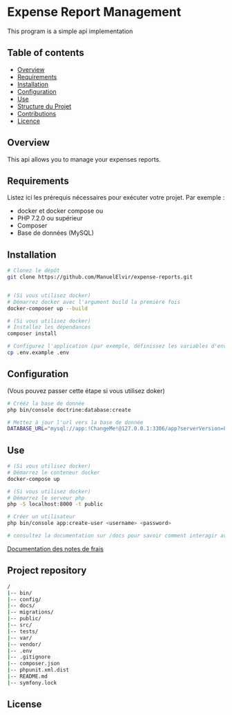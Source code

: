 # Expense Report Management

This program is a simple api implementation

## Table of contents

- [Overview](#overview)
- [Requirements](#requirements)
- [Installation](#installation)
- [Configuration](#configuration)
- [Use](#use)
- [Structure du Projet](#structure-du-projet)
- [Contributions](#contributions)
- [Licence](#licence)

## Overview

This api allows you to manage your expenses reports.

## Requirements

Listez ici les prérequis nécessaires pour exécuter votre projet. Par exemple :
- docker et docker compose
ou
- PHP 7.2.0 ou supérieur
- Composer
- Base de données (MySQL)

## Installation


```bash
# Clonez le dépôt
git clone https://github.com/ManuelElvir/expense-reports.git


# (Si vous utilisez docker)
# Démarrez docker avec l'argument build la première fois
docker-composer up --build

# (Si vous utilisez docker)
# Installez les dépendances
composer install

# Configurez l'application (par exemple, définissez les variables d'environnement)
cp .env.example .env
```	

## Configuration 
(Vous pouvez passer cette étape si vous utilisez doker)
```bash
# Crééz la base de donnée
php bin/console doctrine:database:create

# Mettez à jour l'url vers la base de donnée
DATABASE_URL="mysql://app:!ChangeMe!@127.0.0.1:3306/app?serverVersion=8.0.32&charset=utf8mb4"
```	

## Use

```bash
# (Si vous utilisez docker)
# Démarrez le conteneur docker
docker-compose up

# (Si vous utilisez docker)
# Démarrez le serveur php
php -S localhost:8000 -t public

# Créer un utilisateur
php bin/console app:create-user <username> <password>

# consultez la documentation sur /docs pour savoir comment interagir avec le serveur
```	
[Documentation des notes de frais](docs/expensereports.md)


## Project repository

```bash
/
|-- bin/
|-- config/
|-- docs/
|-- migrations/
|-- public/
|-- src/
|-- tests/
|-- var/
|-- vendor/
|-- .env
|-- .gitignore
|-- composer.json
|-- phpunit.xml.dist
|-- README.md
|-- symfony.lock
```

## License